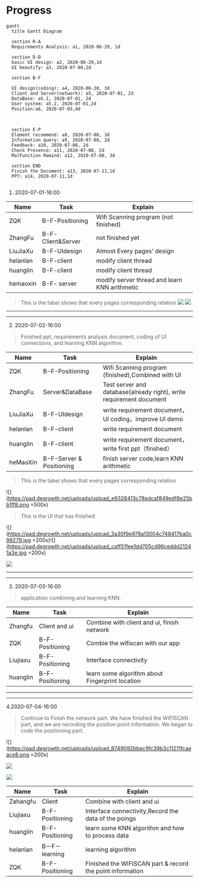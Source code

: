 # Progress

```mermaid
gantt
  title Gantt Diagram

  section R-A
  Requirements Analysis: a1, 2020-06-29, 1d
  
  section D-D
  basic UI design: a2, 2020-06-29,1d
  UI beautify: a3, 2020-07-08,2d
  
  section B-F
  
  UI design(coding): a4, 2020-06-30, 3d
  Client and Server(network): a5, 2020-07-01, 2d
  DataBase: a5.1, 2020-07-01, 2d
  User system: a5.2, 2020-07-01,2d
  Position:a6, 2020-07-03,4d
  
  
  
  section E-P
  Element recommend: a8, 2020-07-08, 3d
  Information query: a9, 2020-07-08, 2d
  Feedback: a10, 2020-07-08, 2d
  Check Presence: a11, 2020-07-08, 2d
  MalFunction Remind: a12, 2020-07-08, 3d
  
  section END
  Finish the Document: a13, 2020-07-11,1d
  PPT: a14, 2020-07-11,1d
 
```

1. 2020-07-01-16:00

| Name | Task | Explain |
| -------- | -------- | -------- |
| ZQK  |B-F-Positioning   | Wifi Scanning program (not finished)  |
|ZhangFu|B-F-Client&Server|not finished yet|
|LiuJiaXu|B-F-UIdesign|Almost Every pages' design|
|helanlan|B-F-client|modify client thread
|huanglin|B-F-client|modify client thread
|hemaoxin|B-F- server|modify server thread and learn KNN arithmetic


>This is the tabel shows that every pages corresponding relation
![](https://pad.degrowth.net/uploads/upload_ea3fd6d00109a094315d7ae8fb9d13f7.png)
![](https://pad.degrowth.net/uploads/upload_6014eeee6d319b884fe334c086cc3640.png)

-------------------
-------------------

2. 2020-07-02-16:00

>Finished ppt, requirements analysis document, coding of UI connections, and learning KNN algorithm.

| Name | Task | Explain |
|-|-|-|
| ZQK  | B-F-Positioning   | Wifi Scanning program (finished),Combined with UI |
| ZhangFu | Server&DataBase |Test server and database(already right), write requirement document|
|LiuJiaXu|B-F-UIdesign|write requirement document，UI coding，improve UI demo|
|helanlan|B-F-client|write requirement document|
|huanglin|B-F-client|write requirement document，write first ppt（finshed）|
|heMaoXin|B-F-Server & Positioning|finish server code,learn KNN arithmetic|


>This is the tabel shows that every pages corresponding relation

![](https://pad.degrowth.net/uploads/upload_e9328413c78edcaf849edf8e25bb1ff8.png =500x)


>This is the UI that has finished



![](https://pad.degrowth.net/uploads/upload_3a30f9e978a13004c748417ba0c98279.jpg =200x)![](https://pad.degrowth.net/uploads/upload_caff51fee1dd705cd96ceddd21241a3e.jpg =200x)

![](https://pad.degrowth.net/uploads/upload_d391ebc64273de766ad51ebe568b6295.png)


------------------
--------------

3. 2020-07-03-16:00

>application combining and learning KNN.


| Name | Task | Explain |
|-|-|-|
|Zhangfu|Client and ui|Combine with client and ui, finish network|
|ZQK|B-F-Positioning|Combie the wifiscan with our app|
|Liujiaxu|B-F-Positioning|Interface connectivity|
|huanglin|B-F-Positioning|learn some algorithm about Fingerprint location|

------------------
--------------

4.2020-07-04-16:00

> Continue to Finish the network part.
> We have finished the WIFISCAN part, and we are recording the position point information.
> We began to code the positioning part.

![](https://pad.degrowth.net/uploads/upload_8749092bbec9fc39b3c11211fcaeace8.png =200x)

![](https://pad.degrowth.net/uploads/upload_2c92d1f85972e0c78c3ba16f03152acf.png)

![](https://pad.degrowth.net/uploads/upload_1b463a5287b8b738c0d11d0251547d9b.png)


| Name | Task | Explain |
|-|-|-|
|Zahangfu|Client|Combine with client and ui|
|Liujiaxu|B-F-Positioning|Interface connectivity,Record the data of the poings|
|huanglin|B-F-Positioning|learn some KNN algorithm and how to process data|
|helanlan|B－F－learning|learning algorithm
|ZQK|B-F-Positioning|Finished the WIFISCAN part & record the point information|
